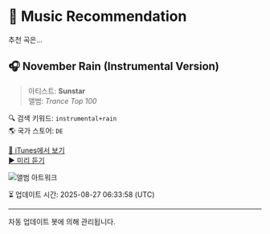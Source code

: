 
# 🎵 Music Recommendation

추천 곡은...

## 🎧 November Rain (Instrumental Version)  
> 아티스트: **Sunstar**  
> 앨범: _Trance Top 100_  

🔍 검색 키워드: `instrumental+rain`  
🌎 국가 스토어: `DE`

[🔗 iTunes에서 보기](https://music.apple.com/de/album/november-rain-instrumental-version/212143184?i=212149761&uo=4)  
[▶️ 미리 듣기](https://audio-ssl.itunes.apple.com/itunes-assets/AudioPreview125/v4/4b/34/d5/4b34d5f6-5f72-044c-fa7f-64043fbc45c8/mzaf_15973363274088581735.plus.aac.p.m4a)

![앨범 아트워크](https://is1-ssl.mzstatic.com/image/thumb/Music/62/f4/d6/mzi.hgzyeixr.jpg/100x100bb.jpg)

⏳ 업데이트 시간: 2025-08-27 06:33:58 (UTC)

---
자동 업데이트 봇에 의해 관리됩니다.
